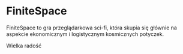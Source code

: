 # FiniteSpace
FiniteSpace to gra przeglądarkowa sci-fi, która skupia się głównie na aspekcie ekonomicznym i logistycznym kosmicznych potyczek.



Wielka radość